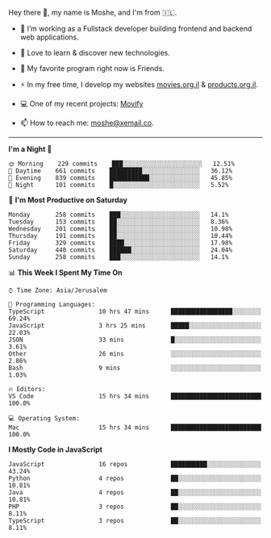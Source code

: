 Hey there 👋, my name is Moshe, and I'm from 🇮🇱.

- :telescope: I’m working as a Fullstack developer building frontend and backend web applications.

- :seedling: Love to learn & discover new technologies.

- 🍿 My favorite program right now is Friends.

- :zap: In my free time, I develop my websites [movies.org.il](https://movies.org.il) & [products.org.il](https://products.org.il).

- 💻 One of my recent projects: [Movify](https://github.com/jewishmoses/movify)

- :mailbox: How to reach me: moshe@xemail.co.

<hr/>

<!--START_SECTION:waka-->
**I'm a Night 🦉** 

```text
🌞 Morning    229 commits    ███░░░░░░░░░░░░░░░░░░░░░░   12.51% 
🌆 Daytime    661 commits    █████████░░░░░░░░░░░░░░░░   36.12% 
🌃 Evening    839 commits    ███████████░░░░░░░░░░░░░░   45.85% 
🌙 Night      101 commits    █░░░░░░░░░░░░░░░░░░░░░░░░   5.52%

```
📅 **I'm Most Productive on Saturday** 

```text
Monday       258 commits    ███░░░░░░░░░░░░░░░░░░░░░░   14.1% 
Tuesday      153 commits    ██░░░░░░░░░░░░░░░░░░░░░░░   8.36% 
Wednesday    201 commits    ██░░░░░░░░░░░░░░░░░░░░░░░   10.98% 
Thursday     191 commits    ██░░░░░░░░░░░░░░░░░░░░░░░   10.44% 
Friday       329 commits    ████░░░░░░░░░░░░░░░░░░░░░   17.98% 
Saturday     440 commits    ██████░░░░░░░░░░░░░░░░░░░   24.04% 
Sunday       258 commits    ███░░░░░░░░░░░░░░░░░░░░░░   14.1%

```


📊 **This Week I Spent My Time On** 

```text
⌚︎ Time Zone: Asia/Jerusalem

💬 Programming Languages: 
TypeScript               10 hrs 47 mins      █████████████████░░░░░░░░   69.24% 
JavaScript               3 hrs 25 mins       █████░░░░░░░░░░░░░░░░░░░░   22.03% 
JSON                     33 mins             █░░░░░░░░░░░░░░░░░░░░░░░░   3.61% 
Other                    26 mins             ░░░░░░░░░░░░░░░░░░░░░░░░░   2.86% 
Bash                     9 mins              ░░░░░░░░░░░░░░░░░░░░░░░░░   1.03%

🔥 Editors: 
VS Code                  15 hrs 34 mins      █████████████████████████   100.0%

💻 Operating System: 
Mac                      15 hrs 34 mins      █████████████████████████   100.0%

```

**I Mostly Code in JavaScript** 

```text
JavaScript               16 repos            ██████████░░░░░░░░░░░░░░░   43.24% 
Python                   4 repos             ██░░░░░░░░░░░░░░░░░░░░░░░   10.81% 
Java                     4 repos             ██░░░░░░░░░░░░░░░░░░░░░░░   10.81% 
PHP                      3 repos             ██░░░░░░░░░░░░░░░░░░░░░░░   8.11% 
TypeScript               3 repos             ██░░░░░░░░░░░░░░░░░░░░░░░   8.11%

```



<!--END_SECTION:waka-->

